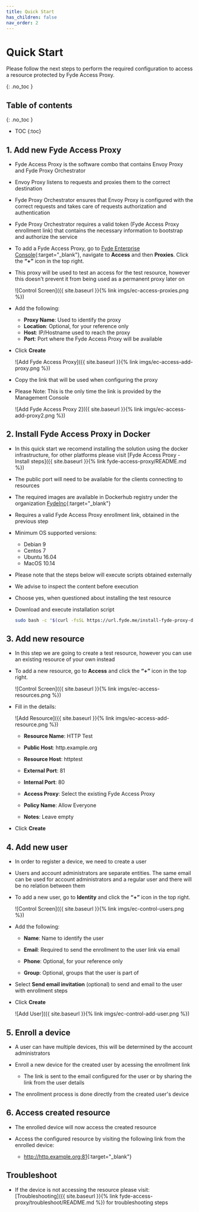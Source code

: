 ```yaml
---
title: Quick Start
has_children: false
nav_order: 2
---
```

# Quick Start

Please follow the next steps to perform the required configuration to access a resource protected by Fyde Access Proxy.

{: .no_toc }

## Table of contents
{: .no_toc }
- TOC
{:toc}

## 1. Add new Fyde Access Proxy

- Fyde Access Proxy is the software combo that contains Envoy Proxy and Fyde Proxy Orchestrator

- Envoy Proxy listens to requests and proxies them to the correct destination

- Fyde Proxy Orchestrator ensures that Envoy Proxy is configured with the correct requests and takes care of requests authorization and authentication

- Fyde Proxy Orchestrator requires a valid token (Fyde Access Proxy enrollment link) that contains the necessary information to bootstrap and authorize the service

- To add a Fyde Access Proxy, go to [Fyde Enterprise Console](http://enterprise.fyde.com){:target="_blank"}, navigate to **Access** and then **Proxies**. Click the **“+”** icon in the top right.

- This proxy will be used to test an access for the test resource, however this doesn't prevent it from being used as a permanent proxy later on

    ![Control Screen]({{ site.baseurl }}{% link imgs/ec-access-proxies.png %})

- Add the following:

  - **Proxy Name**: Used to identify the proxy
  - **Location**: Optional, for your reference only
  - **Host**: IP/Hostname used to reach the proxy
  - **Port**: Port where the Fyde Access Proxy will be available

- Click **Create**

    ![Add Fyde Access Proxy]({{ site.baseurl }}{% link imgs/ec-access-add-proxy.png %})

- Copy the link that will be used when configuring the proxy

- Please Note: This is the only time the link is provided by the Management Console

    ![Add Fyde Access Proxy 2]({{ site.baseurl }}{% link imgs/ec-access-add-proxy2.png %})

## 2. Install Fyde Access Proxy in Docker

- In this quick start we recomend installing the solution using the docker infrastructure, for other platforms please visit [Fyde Access Proxy - Install steps]({{ site.baseurl }}{% link fyde-access-proxy/README.md %})

- The public port will need to be available for the clients connecting to resources

- The required images are available in Dockerhub registry under the organization [FydeInc](https://url.fyde.me/docker){:target="_blank"}

- Requires a valid Fyde Access Proxy enrollment link, obtained in the previous step

- Minimum OS supported versions:
  - Debian 9
  - Centos 7
  - Ubuntu 16.04
  - MacOS 10.14

- Please note that the steps below will execute scripts obtained externally

- We advise to inspect the content before execution

- Choose yes, when questioned about installing the test resource

- Download and execute installation script

    ```sh
    sudo bash -c "$(curl -fsSL https://url.fyde.me/install-fyde-proxy-docker)"
    ```

## 3. Add new resource

- In this step we are going to create a test resource, however you can use an existing resource of your own instead

- To add a new resource, go to **Access** and click the **“+”** icon in the top right.

  ![Control Screen]({{ site.baseurl }}{% link imgs/ec-access-resources.png %})

- Fill in the details:

  ![Add Resource]({{ site.baseurl }}{% link imgs/ec-access-add-resource.png %})

  - **Resource Name**: HTTP Test

  - **Public Host**: http.example.org

  - **Resource Host**: httptest

  - **External Port**: 81

  - **Internal Port**: 80

  - **Access Proxy**: Select the existing Fyde Access Proxy

  - **Policy Name**: Allow Everyone

  - **Notes**: Leave empty

- Click **Create**

## 4. Add new user

- In order to register a device, we need to create a user

- Users and account administrators are separate entities. The same email can be used for account administrators and a regular user and there will be no relation between them

- To add a new user, go to **Identity**  and click the **“+”** icon in the top right.

  ![Control Screen]({{ site.baseurl }}{% link imgs/ec-control-users.png %})

- Add the following:

  - **Name**: Name to identify the user

  - **Email**: Required to send the enrollment to the user link via email

  - **Phone**: Optional, for your reference only

  - **Group**: Optional, groups that the user is part of

- Select **Send email invitation** (optional) to send and email to the user with enrollment steps

- Click **Create**

  ![Add User]({{ site.baseurl }}{% link imgs/ec-control-add-user.png %})

## 5. Enroll a device

- A user can have multiple devices, this will be determined by the account administrators

- Enroll a new device for the created user by acessing the enrollment link
  - The link is sent to the email configured for the user or by sharing the link from the user details

- The enrollment process is done directly from the created user's device

## 6. Access created resource

- The enrolled device will now access the created resource

- Access the configured resource by visiting the following link from the enrolled device:

  - <http://http.example.org:81>{:target="_blank"}

## Troubleshoot

- If the device is not accessing the resource please visit: [Troubleshooting]({{ site.baseurl }}{% link fyde-access-proxy/troubleshoot/README.md %}) for troubleshooting steps
